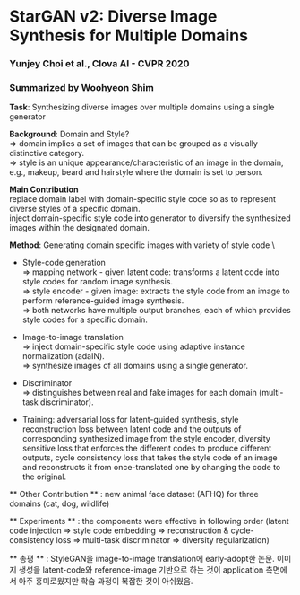 # StarGAN v2: Diverse Image Synthesis for Multiple Domains 
### Yunjey Choi et al., Clova AI - CVPR 2020
### Summarized by Woohyeon Shim
	
**Task**: Synthesizing diverse images over multiple domains using a single generator

**Background**: Domain and Style? \
⇒ domain implies a set of images that can be grouped as a visually distinctive category. \
⇒ style is an unique appearance/characteristic of an image in the domain, e.g., makeup, beard and hairstyle where the domain is set to person.
	
**Main Contribution** \
replace domain label with domain-specific style code so as to represent diverse styles of a specific domain. \
inject domain-specific style code into generator to diversify the synthesized images within the designated domain.
	
**Method**: Generating domain specific images with variety of style code \
* Style-code generation \
⇒ mapping network - given latent code: transforms a latent code into style codes for random image synthesis. \
⇒ style encoder - given image: extracts the style code from an image to perform reference-guided image synthesis. \
⇒ both networks have multiple output branches, each of which provides style codes for a specific domain.

* Image-to-image translation \
⇒ inject domain-specific style code using adaptive instance normalization (adaIN). \
⇒ synthesize images of all domains using a single generator.
		
* Discriminator	\
⇒ distinguishes between real and fake images for each domain (multi-task discriminator).
				
* Training: adversarial loss for latent-guided synthesis, style reconstruction loss between latent code and the outputs of corresponding synthesized image from the style encoder, diversity sensitive loss that enforces the different codes to produce different outputs, cycle consistency loss that takes the style code of an image and reconstructs it from once-translated one by changing the code to the original.
		
** Other Contribution ** : new animal face dataset (AFHQ) for three domains (cat, dog, wildlife)

** Experiments ** : the components were effective in following order (latent code injection ⇒ style code embedding ⇒ reconstruction & cycle-consistency loss ⇒ multi-task discriminator ⇒ diversity regularization)
	
** 총평 ** : StyleGAN을 image-to-image translation에 early-adopt한 논문. 이미지 생성을 latent-code와 reference-image 기반으로 하는 것이 application 측면에서 아주 흥미로웠지만 학습 과정이 복잡한 것이 아쉬웠음.
